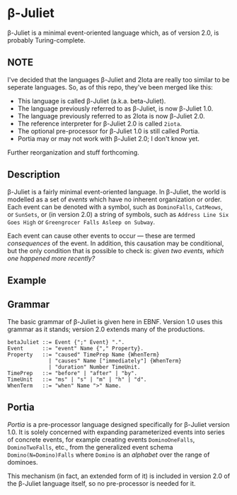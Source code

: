 β-Juliet
========

β-Juliet is a minimal event-oriented language which, as of version 2.0, is
probably Turing-complete.

NOTE
----

I've decided that the languages β-Juliet and 2Iota are really too similar
to be seperate languages.  So, as of this repo, they've been merged like this:

* This language is called β-Juliet (a.k.a. beta-Juliet).
* The language previously referred to as β-Juliet, is now β-Juliet 1.0.
* The language previously referred to as 2Iota is now β-Juliet 2.0.
* The reference interpreter for β-Juliet 2.0 is called `2iota`.
* The optional pre-processor for β-Juliet 1.0 is still called Portia.
* Portia may or may not work with β-Juliet 2.0; I don't know yet.

Further reorganization and stuff forthcoming.

Description
-----------

β-Juliet is a fairly minimal event-oriented language.  In β-Juliet, the world
is modelled as a set of _events_ which have no inherent organization or order.
Each event can be denoted with a symbol, such as `DominoFalls`, `CatMeows`, or
`SunSets`, or (in version 2.0) a string of symbols, such as `Address Line Six
Goes High` or `Greengrocer Falls Asleep on Subway`.

Each event can cause other events to occur — these are termed _consequences_
of the event.  In addition, this causation may be conditional, but the only
condition that is possible to check is: _given two events, which one happened
more recently?_

Example
-------

Grammar
-------

The basic grammar of β-Juliet is given here in EBNF.  Version 1.0 uses this
grammar as it stands; version 2.0 extends many of the productions.

    betaJuliet ::= Event {";" Event} ".".
    Event      ::= "event" Name {"," Property}.
    Property   ::= "caused" TimePrep Name {WhenTerm}
                 | "causes" Name ["immediately"] {WhenTerm}
                 | "duration" Number TimeUnit.
    TimePrep   ::= "before" | "after" | "by".
    TimeUnit   ::= "ms" | "s" | "m" | "h" | "d".
    WhenTerm   ::= "when" Name ">" Name.

Portia
------

*Portia* is a pre-processor language designed specifically for β-Juliet
version 1.0.  It is solely concerned with expanding parameterized events
into series of concrete events, for example creating events `DominoOneFalls`,
`DominoTwoFalls`, etc., from the generalized event schema
`Domino(N=Domino)Falls` where `Domino` is an _alphabet_ over the range of
dominoes.

This mechanism (in fact, an extended form of it) is included in version 2.0
of the β-Juliet language itself, so no pre-processor is needed for it.
